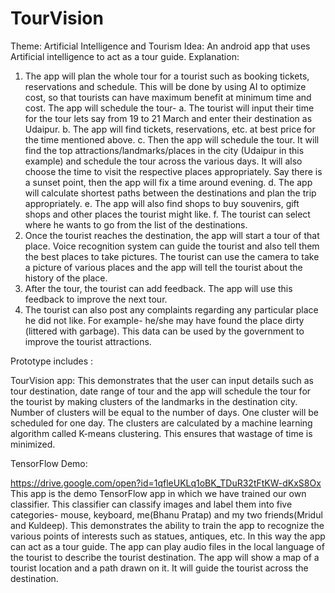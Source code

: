 # TourVision

Theme: Artificial Intelligence and Tourism
Idea: An android app that uses Artificial intelligence to act as a tour guide. 
Explanation:
1.	The app will plan the whole tour for a tourist such as booking tickets, reservations and schedule. This will be done by using AI to optimize cost, so that tourists can have maximum benefit at minimum time and cost. The app will schedule the tour-
a.	The tourist will input their time for the tour lets say from 19 to 21 March and enter their destination as Udaipur.
b.	The app will find tickets, reservations, etc. at best price for the time mentioned above.
c.	Then the app will schedule the tour. It will find the top attractions/landmarks/places in the city (Udaipur in this example) and schedule the tour across the various days. It will also choose the time to visit the respective places appropriately. Say there is a sunset point, then the app will fix a time around evening.
d.	The app will calculate shortest paths between the destinations and plan the trip appropriately.
e.	The app will also find shops to buy souvenirs, gift shops and other places the tourist might like.
f.	The tourist can select where he wants to go from the list of the destinations.
2.	Once the tourist reaches the destination, the app will start a tour of that place. Voice recognition system can guide the tourist and also tell them the best places to take pictures. The tourist can use the camera to take a picture of various places and the app will tell the tourist about the history of the place.
3.	After the tour, the tourist can add feedback. The app will use this feedback to improve the next tour.
4.	The tourist can also post any complaints regarding any particular place he did not like. For example- he/she may have found the place dirty (littered with garbage). This data can be used by the government to improve the tourist attractions.

Prototype includes :

TourVision app:
This demonstrates that the user can input details such as tour destination, date range of tour and the app will schedule the tour for the tourist by making clusters of the landmarks in the destination city. Number of clusters will be equal to the number of days. One cluster will be scheduled for one day. The clusters are calculated by a machine learning algorithm called K-means clustering. This ensures that wastage of time is minimized.

TensorFlow Demo:

https://drive.google.com/open?id=1qfleUKLq1oBK_TDuR32tFtKW-dKxS8Ox
This app is the demo TensorFlow app in which we have trained our own classifier. This classifier can classify images and label them into five categories- mouse, keyboard, me(Bhanu Pratap) and my two friends(Mridul and Kuldeep).
This demonstrates the ability to train the app to recognize the various points of interests such as statues, antiques, etc. In this way the app can act as a tour guide. The app can play audio files in the local language of the tourist to describe the tourist destination.
The app will show a map of a tourist location and a path drawn on it. It will guide the tourist across the destination.
